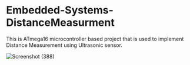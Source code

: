 # Embedded-Systems-DistanceMeasurment
This is ATmega16 microcontroller based project that is used to implement Distance Measurement using Ultrasonic sensor.

![Screenshot (388)](https://user-images.githubusercontent.com/108478752/183047015-8a3d709c-e5bb-405c-83df-e31b03876865.png)
